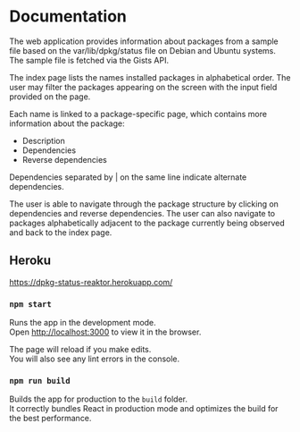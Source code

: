# Documentation

The web application provides information about packages from a sample file based on the var/lib/dpkg/status file on Debian and Ubuntu systems. The sample file is fetched via the Gists API.

The index page lists the names installed packages in alphabetical order. The user may filter the packages appearing on the screen with the input field provided on the page.

Each name is linked to a package-specific page, which contains more information about the package:
* Description
* Dependencies
* Reverse dependencies

Dependencies separated by | on the same line indicate alternate dependencies.

The user is able to navigate through the package structure by clicking on dependencies and reverse dependencies. The user can also navigate to packages alphabetically adjacent to the package currently being observed and back to the index page. 

## Heroku

https://dpkg-status-reaktor.herokuapp.com/

### `npm start`

Runs the app in the development mode.<br />
Open [http://localhost:3000](http://localhost:3000) to view it in the browser.

The page will reload if you make edits.<br />
You will also see any lint errors in the console.

### `npm run build`

Builds the app for production to the `build` folder.<br />
It correctly bundles React in production mode and optimizes the build for the best performance.